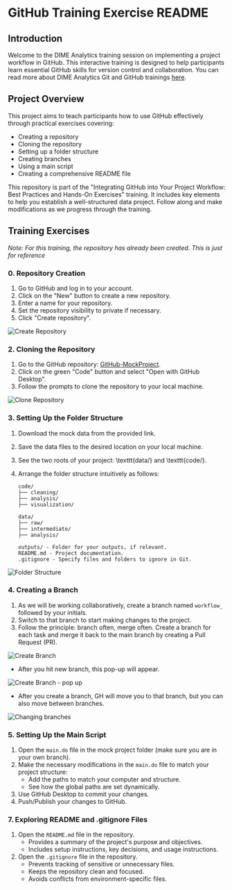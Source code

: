 # GitHub Training Exercise README

## Introduction
Welcome to the DIME Analytics training session on implementing a project workflow in GitHub. This interactive training is designed to help participants learn essential GitHub skills for version control and collaboration. You can read more about DIME Analytics Git and GitHub trainings [here](https://osf.io/e54gy/).

## Project Overview
This project aims to teach participants how to use GitHub effectively through practical exercises covering:
- Creating a repository
- Cloning the repository
- Setting up a folder structure
- Creating branches
- Using a main script
- Creating a comprehensive README file

This repository is part of the "Integrating GitHub into Your Project Workflow: Best Practices and Hands-On Exercises" training. It includes key elements to help you establish a well-structured data project. Follow along and make modifications as we progress through the training.

## Training Exercises

*Note: For this training, the repository has already been created. This is just for reference*

### 0. Repository Creation
1. Go to GitHub and log in to your account.
2. Click on the "New" button to create a new repository.
3. Enter a name for your repository.
4. Set the repository visibility to private if necessary.
5. Click "Create repository".


![Create Repository](img/new_repo.png)

### 2. Cloning the Repository
1. Go to the GitHub repository: [GitHub-MockProject](https://github.com/dime-wb-trainings/GitHub-MockProject).
2. Click on the green "Code" button and select "Open with GitHub Desktop".
3. Follow the prompts to clone the repository to your local machine.

![Clone Repository](img/clone.png)

### 3. Setting Up the Folder Structure
1. Download the mock data from the provided link.
2. Save the data files to the desired location on your local machine.
3. See the two roots of your project: \texttt{data/} and \texttt{code/}.
4. Arrange the folder structure intuitively as follows:

    ```text
    code/
    ├── cleaning/
    ├── analysis/
    ├── visualization/

    data/
    ├── raw/
    ├── intermediate/
    ├── analysis/

    outputs/ - Folder for your outputs, if relevant.
    README.md - Project documentation.
    .gitignore - Specify files and folders to ignore in Git.
    ```

![Folder Structure](img/structure_flow.png)

### 4. Creating a Branch
1. As we will be working collaboratively, create a branch named `workflow_` followed by your initials.
2. Switch to that branch to start making changes to the project.
3. Follow the principle: branch often, merge often. Create a branch for each task and merge it back to the main branch by creating a Pull Request (PR).

![Create Branch](img/create_branch.png)

- After you hit new branch, this pop-up will appear.

![Create Branch - pop up](img/create_branch2.png)

- After you create a branch, GH will move you to that branch, but you can also move between branches.

![Changing branches](img/change_branch.png)

### 5. Setting Up the Main Script
1. Open the `main.do` file in the mock project folder (make sure you are in your own branch).
2. Make the necessary modifications in the `main.do` file to match your project structure:
    - Add the paths to match your computer and structure.
    - See how the global paths are set dynamically.
3. Use GitHub Desktop to commit your changes.
4. Push/Publish your changes to GitHub.


### 7. Exploring README and .gitignore Files
1. Open the `README.md` file in the repository.
    - Provides a summary of the project's purpose and objectives.
    - Includes setup instructions, key decisions, and usage instructions.
2. Open the `.gitignore` file in the repository.
    - Prevents tracking of sensitive or unnecessary files.
    - Keeps the repository clean and focused.
    - Avoids conflicts from environment-specific files.
